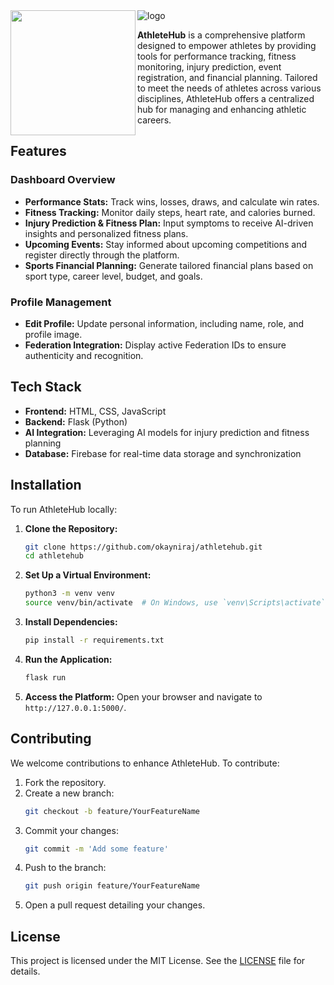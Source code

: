 <div>
<img src="https://i.postimg.cc/Z5CdmRVQ/k.png" alt="logo" align="center">
   <img src="https://i.postimg.cc/02sT7y4x/gdg.webp" height="200px" align="left">
</div>

**AthleteHub** is a comprehensive platform designed to empower athletes by providing tools for performance tracking, fitness monitoring, injury prediction, event registration, and financial planning. Tailored to meet the needs of athletes across various disciplines, AthleteHub offers a centralized hub for managing and enhancing athletic careers.

## Features

### Dashboard Overview
- **Performance Stats:** Track wins, losses, draws, and calculate win rates.
- **Fitness Tracking:** Monitor daily steps, heart rate, and calories burned.
- **Injury Prediction & Fitness Plan:** Input symptoms to receive AI-driven insights and personalized fitness plans.
- **Upcoming Events:** Stay informed about upcoming competitions and register directly through the platform.
- **Sports Financial Planning:** Generate tailored financial plans based on sport type, career level, budget, and goals.

### Profile Management
- **Edit Profile:** Update personal information, including name, role, and profile image.
- **Federation Integration:** Display active Federation IDs to ensure authenticity and recognition.

## Tech Stack

- **Frontend:** HTML, CSS, JavaScript
- **Backend:** Flask (Python)
- **AI Integration:** Leveraging AI models for injury prediction and fitness planning
- **Database:** Firebase for real-time data storage and synchronization

## Installation

To run AthleteHub locally:

1. **Clone the Repository:**
   ```bash
   git clone https://github.com/okayniraj/athletehub.git
   cd athletehub
   ```

2. **Set Up a Virtual Environment:**
   ```bash
   python3 -m venv venv
   source venv/bin/activate  # On Windows, use `venv\Scripts\activate`
   ```

3. **Install Dependencies:**
   ```bash
   pip install -r requirements.txt
   ```

4. **Run the Application:**
   ```bash
   flask run
   ```

5. **Access the Platform:**
   Open your browser and navigate to `http://127.0.0.1:5000/`.

## Contributing

We welcome contributions to enhance AthleteHub. To contribute:

1. Fork the repository.
2. Create a new branch:
   ```bash
   git checkout -b feature/YourFeatureName
   ```
3. Commit your changes:
   ```bash
   git commit -m 'Add some feature'
   ```
4. Push to the branch:
   ```bash
   git push origin feature/YourFeatureName
   ```
5. Open a pull request detailing your changes.

## License

This project is licensed under the MIT License. See the [LICENSE](https://github.com/okayniraj/athletehub/blob/main/LICENSE) file for details.



